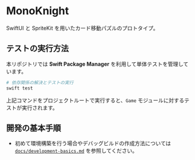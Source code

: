# MonoKnight

SwiftUI と SpriteKit を用いたカード移動パズルのプロトタイプ。

## テストの実行方法

本リポジトリでは **Swift Package Manager** を利用して単体テストを管理しています。

```bash
# 依存関係の解決とテストの実行
swift test
```

上記コマンドをプロジェクトルートで実行すると、`Game` モジュールに対するテストが実行されます。

## 開発の基本手順

 - 初めて環境構築を行う場合やデバッグビルドの作成方法については  
   [`docs/development-basics.md`](docs/development-basics.md) を参照してください。
